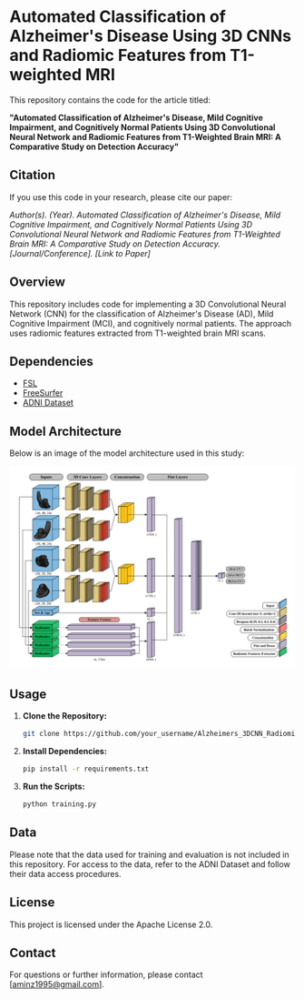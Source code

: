 # Automated Classification of Alzheimer's Disease Using 3D CNNs and Radiomic Features from T1-weighted MRI
This repository contains the code for the article titled:

**"Automated Classification of Alzheimer's Disease, Mild Cognitive Impairment, and Cognitively Normal Patients Using 3D Convolutional Neural Network and Radiomic Features from T1-Weighted Brain MRI: A Comparative Study on Detection Accuracy"**

## Citation

If you use this code in your research, please cite our paper:

*Author(s). (Year). Automated Classification of Alzheimer's Disease, Mild Cognitive Impairment, and Cognitively Normal Patients Using 3D Convolutional Neural Network and Radiomic Features from T1-Weighted Brain MRI: A Comparative Study on Detection Accuracy. [Journal/Conference]. [Link to Paper]*

## Overview

This repository includes code for implementing a 3D Convolutional Neural Network (CNN) for the classification of Alzheimer's Disease (AD), Mild Cognitive Impairment (MCI), and cognitively normal patients. The approach uses radiomic features extracted from T1-weighted brain MRI scans.

## Dependencies

- [FSL](https://fsl.fmrib.ox.ac.uk/fsl/fslwiki/FSL)
- [FreeSurfer](https://surfer.nmr.mgh.harvard.edu/)
- [ADNI Dataset](http://adni.loni.usc.edu/)

## Model Architecture

Below is an image of the model architecture used in this study:

![Model Architecture](images/model.tiff)

## Usage

1. **Clone the Repository:**
   
   ```bash
   git clone https://github.com/your_username/Alzheimers_3DCNN_Radiomics.git
   ```

2. **Install Dependencies:**
   
   ```bash
   pip install -r requirements.txt
   ```
  
3. **Run the Scripts:**

   ```bash
   python training.py
   ```

## Data
Please note that the data used for training and evaluation is not included in this repository. For access to the data, refer to the ADNI Dataset and follow their data access procedures.

## License
This project is licensed under the Apache License 2.0.

## Contact
For questions or further information, please contact [aminz1995@gmail.com].
   
